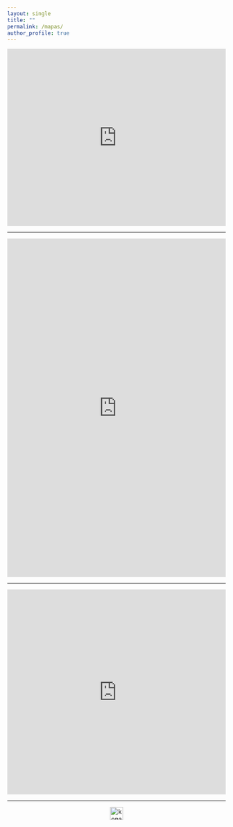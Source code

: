 ```yaml
---
layout: single
title: ""
permalink: /mapas/
author_profile: true
---
```



<iframe title="Primarias presidenciales 2021: Exterior" aria-label="Map" id="datawrapper-chart-3pnFe" src="https://datawrapper.dwcdn.net/3pnFe/1/" scrolling="no" frameborder="0" style="width: 0; min-width: 100% !important; border: none;" height="409"></iframe><script type="text/javascript">!function(){"use strict";window.addEventListener("message",(function(e){if(void 0!==e.data["datawrapper-height"]){var t=document.querySelectorAll("iframe");for(var a in e.data["datawrapper-height"])for(var r=0;r<t.length;r++){if(t[r].contentWindow===e.source)t[r].style.height=e.data["datawrapper-height"][a]+"px"}}}))}();
</script>

---

<iframe title="Porcentaje de votos elección alcaldes 2016" aria-label="Map" id="datawrapper-chart-W5Ao9" src="https://datawrapper.dwcdn.net/W5Ao9/1/" scrolling="no" frameborder="0" style="width: 0; min-width: 100% !important; border: none;" height="781"></iframe><script type="text/javascript">!function(){"use strict";window.addEventListener("message",(function(e){if(void 0!==e.data["datawrapper-height"]){var t=document.querySelectorAll("iframe");for(var a in e.data["datawrapper-height"])for(var r=0;r<t.length;r++){if(t[r].contentWindow===e.source)t[r].style.height=e.data["datawrapper-height"][a]+"px"}}}))}();
</script>

---

<iframe title="Elección alcaldes 2021: Metropolitana" aria-label="Map" id="datawrapper-chart-dAMWX" src="https://datawrapper.dwcdn.net/dAMWX/4/" scrolling="no" frameborder="0" style="width: 0; min-width: 100% !important; border: none;" height="473"></iframe><script type="text/javascript">!function(){"use strict";window.addEventListener("message",(function(e){if(void 0!==e.data["datawrapper-height"]){var t=document.querySelectorAll("iframe");for(var a in e.data["datawrapper-height"])for(var r=0;r<t.length;r++){if(t[r].contentWindow===e.source)t[r].style.height=e.data["datawrapper-height"][a]+"px"}}}))}();
</script>

---

<style>
.aligncenter {
    text-align: center;
}
</style>
<p class="aligncenter">
    <img src="/images/nes.png" width="30" height="30" alt="konami" />
</p>
<script src="/js/topsecret.js"></script>


<!-- Favicon -->
<link rel="apple-touch-icon" sizes="180x180" href="/apple-touch-icon.png">
<link rel="icon" type="image/png" sizes="32x32" href="/favicon-32x32.png">
<link rel="icon" type="image/png" sizes="16x16" href="/favicon-16x16.png">
<link rel="manifest" href="/site.webmanifest">
<link rel="mask-icon" href="/safari-pinned-tab.svg" color="#5bbad5">
<meta name="msapplication-TileColor" content="#b91d47">
<meta name="theme-color" content="#ffffff">
